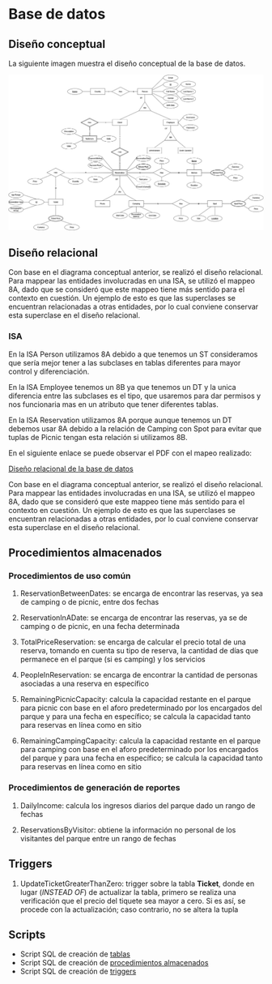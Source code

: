 # Base de datos

## Diseño conceptual

La siguiente imagen muestra el diseño conceptual de la base de datos.

![](conceptual.jpg)

## Diseño relacional

Con base en el diagrama conceptual anterior, se realizó el diseño relacional. Para mappear las entidades involucradas en una ISA, se utilizó el mappeo 8A, dado que se consideró que este mappeo tiene más sentido para el contexto en cuestión. Un ejemplo de esto es que las superclases se encuentran relacionadas a otras entidades, por lo cual conviene conservar esta superclase en el diseño relacional.

### ISA

En la ISA Person utilizamos 8A debido a que tenemos un ST consideramos que sería mejor tener a las subclases en tablas diferentes para mayor control y diferenciación.

En la ISA Employee tenemos un 8B ya que tenemos un DT y la unica diferencia entre las subclases es el tipo, que usaremos para dar permisos y nos funcionaria mas en un atributo que tener diferentes tablas.

En la ISA Reservation utilizamos 8A porque aunque tenemos un DT debemos usar 8A debido a la relación de Camping con Spot para evitar que tuplas de Picnic tengan esta relación si utilizamos 8B.

En el siguiente enlace se puede observar el PDF con el mapeo realizado:

[Diseño relacional de la base de datos](relationalMapping.pdf)

Con base en el diagrama conceptual anterior, se realizó el diseño relacional. Para mappear las entidades involucradas en una ISA, se utilizó el mappeo 8A, dado que se consideró que este mappeo tiene más sentido para el contexto en cuestión. Un ejemplo de esto es que las superclases se encuentran relacionadas a otras entidades, por lo cual conviene conservar esta superclase en el diseño relacional.

## Procedimientos almacenados

### Procedimientos de uso común

1. ReservationBetweenDates: se encarga de encontrar las reservas, ya sea de camping o de picnic, entre dos fechas

2. ReservationInADate: se encarga de encontrar las reservas, ya se de camping o de picnic, en una fecha determinada

3. TotalPriceReservation: se encarga de calcular el precio total de una reserva, tomando en cuenta su tipo de reserva, la cantidad de días que permanece en el parque (si es camping) y los servicios

4. PeopleInReservation: se encarga de encontrar la cantidad de personas asociadas a una reserva en específico

5. RemainingPicnicCapacity: calcula la capacidad restante en el parque para picnic con base en el aforo predeterminado por los encargados del parque y para una fecha en específico; se calcula la capacidad tanto para reservas en línea como en sitio

6. RemainingCampingCapacity: calcula la capacidad restante en el parque para camping con base en el aforo predeterminado por los encargados del parque y para una fecha en específico; se calcula la capacidad tanto para reservas en línea como en sitio

### Procedimientos de generación de reportes

1. DailyIncome: calcula los ingresos diarios del parque dado un rango de fechas

2. ReservationsByVisitor: obtiene la información no personal de los visitantes del parque entre un rango de fechas

## Triggers

1. UpdateTicketGreaterThanZero: trigger sobre la tabla **Ticket**, donde en lugar (*INSTEAD OF*) de actualizar la tabla, primero se realiza una verificación que el precio del tiquete sea mayor a cero. Si es así, se procede con la actualización; caso contrario, no se altera la tupla

## Scripts

* Script SQL de creación de [tablas](BD_LosOsitos.sql)
* Script SQL de creación de [procedimientos almacenados](procedures.sql)
* Script SQL de creación de [triggers](trigger.sql)
